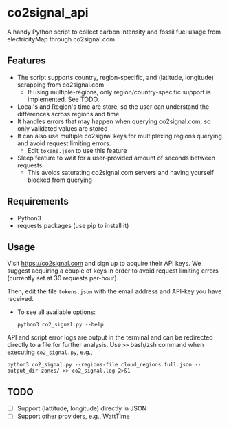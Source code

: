 # co2signal_api
A handy Python script to collect carbon intensity and fossil fuel usage from electricityMap through co2signal.com.

## Features
* The script supports country, region-specific, and (latitude, longitude) scrapping from co2signal.com
  * If using multiple-regions, only region/country-specific support is implemented. See TODO.
* Local's and Region's time are store, so the user can understand the differences across regions and time
* It handles errors that may happen when querying co2signal.com, so only validated values are stored
* It can also use multiple co2signal keys for multiplexing regions querying and avoid request limiting errors.
  -  Edit ```tokens.json``` to use this feature
* Sleep feature to wait for a user-provided amount of seconds between requests
  -  This avoids saturating co2signal.com servers and having yourself blocked from querying
 
 ## Requirements
 
 * Python3
 * requests packages (use pip to install it)
 
## Usage

Visit https://co2signal.com and sign up to acquire their API keys. We suggest acquiring a couple of keys in order to avoid request limiting errors (currently set at 30 requests per-hour).

Then, edit the file ```tokens.json``` with the email address and API-key you have received.

* To see all available options:
   ```
   python3 co2_signal.py --help
   ```

API and script error logs are output in the terminal and can be redirected directly to a file for further analysis. Use ```>>``` bash/zsh command when executing ```co2_signal.py```, e.g.,

```python3 co2_signal.py --regions-file cloud_regions.full.json --output_dir zones/ >> co2_signal.log 2>&1```

## TODO
- [ ] Support (lattitude, longitude) directly in JSON
- [ ] Support other providers, e.g., WattTime
